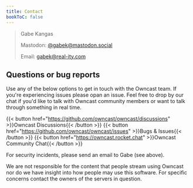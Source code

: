```yaml
---
title: Contact
bookToC: false
---
```


> Gabe Kangas
>
> Mastodon: [@gabek@mastodon.social](https://mastodon.social/@gabek)<br />
>
> Email: [gabek@real-ity.com](mailto:gabek@real-ity.com)

## Questions or bug reports

Use any of the below options to get in touch with the Owncast team.  If you're experiencing issues please opan an issue.  Feel free to drop by our chat if you'd like to talk with Owncast community members or want to talk through something in real time.

{{< button href="https://github.com/owncast/owncast/discussions" >}}Owncast Discussions{{< /button >}}
{{< button href="https://github.com/owncast/owncast/issues" >}}Bugs & Issues{{< /button >}}
{{< button href="https://owncast.rocket.chat" >}}Owncast Community Chat{{< /button >}}


For security incidents, please send an email to Gabe (see above).

We are not responsible for the content that people stream using Owncast nor do we have insight into how people may use this software.  For specific concerns contact the owners of the servers in question.